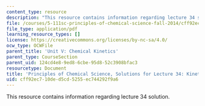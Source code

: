 ```yaml
---
content_type: resource
description: "This resource contains information regarding lecture 34 solution.\r\n"
file: /courses/5-111sc-principles-of-chemical-science-fall-2014/cff92ec710ded5cd5255ec744292f9a6_MIT5_111F14_Lec34Soln.pdf
file_type: application/pdf
learning_resource_types: []
license: https://creativecommons.org/licenses/by-nc-sa/4.0/
ocw_type: OCWFile
parent_title: 'Unit V: Chemical Kinetics'
parent_type: CourseSection
parent_uid: 124cd4e8-9ed8-6cbe-95d8-52c3908bfac3
resourcetype: Document
title: 'Principles of Chemical Science, Solutions for Lecture 34: Kinetics: Catalysts'
uid: cff92ec7-10de-d5cd-5255-ec744292f9a6
---
```

This resource contains information regarding lecture 34 solution.
